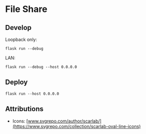 # File Share

## Develop

Loopback only:

`flask run --debug`

LAN:

`flask run --debug --host 0.0.0.0`

## Deploy

`flask run --host 0.0.0.0`

## Attributions

- Icons: [www.svgrepo.com/author/scarlab/](https://www.svgrepo.com/collection/scarlab-oval-line-icons)
